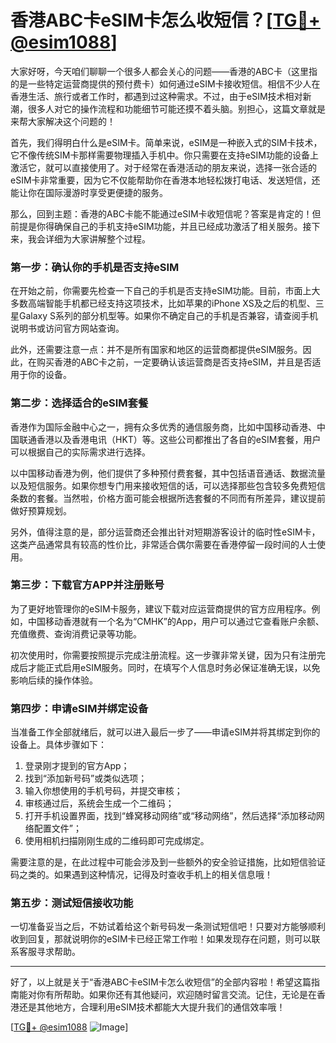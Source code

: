 # 香港ABC卡eSIM卡怎么收短信？[[TG💪+ @esim1088](https://t.me/s/esim1088)]

大家好呀，今天咱们聊聊一个很多人都会关心的问题——香港的ABC卡（这里指的是一些特定运营商提供的预付费卡）如何通过eSIM卡接收短信。相信不少人在香港生活、旅行或者工作时，都遇到过这种需求。不过，由于eSIM技术相对新潮，很多人对它的操作流程和功能细节可能还摸不着头脑。别担心，这篇文章就是来帮大家解决这个问题的！

首先，我们得明白什么是eSIM卡。简单来说，eSIM是一种嵌入式的SIM卡技术，它不像传统SIM卡那样需要物理插入手机中。你只需要在支持eSIM功能的设备上激活它，就可以直接使用了。对于经常在香港活动的朋友来说，选择一张合适的eSIM卡非常重要，因为它不仅能帮助你在香港本地轻松拨打电话、发送短信，还能让你在国际漫游时享受更便捷的服务。

那么，回到主题：香港的ABC卡能不能通过eSIM卡收短信呢？答案是肯定的！但前提是你得确保自己的手机支持eSIM功能，并且已经成功激活了相关服务。接下来，我会详细为大家讲解整个过程。

### **第一步：确认你的手机是否支持eSIM**

在开始之前，你需要先检查一下自己的手机是否支持eSIM功能。目前，市面上大多数高端智能手机都已经支持这项技术，比如苹果的iPhone XS及之后的机型、三星Galaxy S系列的部分机型等。如果你不确定自己的手机是否兼容，请查阅手机说明书或访问官方网站查询。

此外，还需要注意一点：并不是所有国家和地区的运营商都提供eSIM服务。因此，在购买香港的ABC卡之前，一定要确认该运营商是否支持eSIM，并且是否适用于你的设备。

### **第二步：选择适合的eSIM套餐**

香港作为国际金融中心之一，拥有众多优秀的通信服务商，比如中国移动香港、中国联通香港以及香港电讯（HKT）等。这些公司都推出了各自的eSIM套餐，用户可以根据自己的实际需求进行选择。

以中国移动香港为例，他们提供了多种预付费套餐，其中包括语音通话、数据流量以及短信服务。如果你想专门用来接收短信的话，可以选择那些包含较多免费短信条数的套餐。当然啦，价格方面可能会根据所选套餐的不同而有所差异，建议提前做好预算规划。

另外，值得注意的是，部分运营商还会推出针对短期游客设计的临时性eSIM卡，这类产品通常具有较高的性价比，非常适合偶尔需要在香港停留一段时间的人士使用。

### **第三步：下载官方APP并注册账号**

为了更好地管理你的eSIM卡服务，建议下载对应运营商提供的官方应用程序。例如，中国移动香港就有一个名为“CMHK”的App，用户可以通过它查看账户余额、充值缴费、查询消费记录等功能。

初次使用时，你需要按照提示完成注册流程。这一步骤非常关键，因为只有注册完成后才能正式启用eSIM服务。同时，在填写个人信息时务必保证准确无误，以免影响后续的操作体验。

### **第四步：申请eSIM并绑定设备**

当准备工作全部就绪后，就可以进入最后一步了——申请eSIM并将其绑定到你的设备上。具体步骤如下：

1. 登录刚才提到的官方App；
2. 找到“添加新号码”或类似选项；
3. 输入你想使用的手机号码，并提交审核；
4. 审核通过后，系统会生成一个二维码；
5. 打开手机设置界面，找到“蜂窝移动网络”或“移动网络”，然后选择“添加移动网络配置文件”；
6. 使用相机扫描刚刚生成的二维码即可完成绑定。

需要注意的是，在此过程中可能会涉及到一些额外的安全验证措施，比如短信验证码之类的。如果遇到这种情况，记得及时查收手机上的相关信息哦！

### **第五步：测试短信接收功能**

一切准备妥当之后，不妨试着给这个新号码发一条测试短信吧！只要对方能够顺利收到回复，那就说明你的eSIM卡已经正常工作啦！如果发现存在问题，则可以联系客服寻求帮助。

---

好了，以上就是关于“香港ABC卡eSIM卡怎么收短信”的全部内容啦！希望这篇指南能对你有所帮助。如果你还有其他疑问，欢迎随时留言交流。记住，无论是在香港还是其他地方，合理利用eSIM技术都能大大提升我们的通信效率哦！

[[TG💪+ @esim1088](https://t.me/s/esim1088) ![Image](https://i.postimg.cc/4NQfJmqS/Snipaste-2025-05-13-00-14-12.png)]